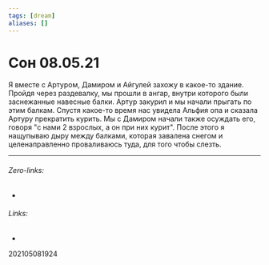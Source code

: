 ```yaml
---
tags: [dream]
aliases: []
---
```

# Сон 08.05.21
Я вместе с Артуром, Дамиром и Айгулей захожу в какое-то здание. Пройдя через раздевалку, мы прошли в ангар, внутри которого были заснежанные навесные балки. Артур закурил и мы начали прыгать по этим балкам. Спустя какое-то время нас увидела Альфия опа и сказала Артуру прекратить курить. Мы с Дамиром начали также осуждать его, говоря "с нами 2 взрослых, а он при них курит". После этого я нащупываю дыру между балками, которая завалена снегом и целенаправленно проваливаюсь туда, для того чтобы слезть.
___
###### Zero-links:
-
###### Links:
-

202105081924